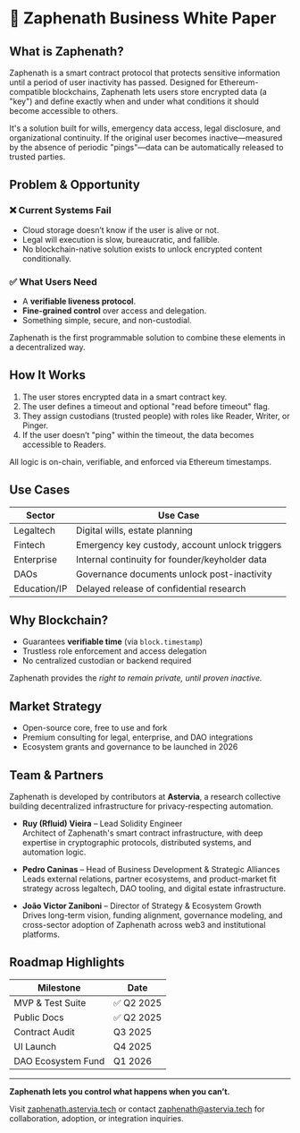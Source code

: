 # 🧾 Zaphenath Business White Paper

## What is Zaphenath?

Zaphenath is a smart contract protocol that protects sensitive information until a period of user inactivity has passed. Designed for Ethereum-compatible blockchains, Zaphenath lets users store encrypted data (a "key") and define exactly when and under what conditions it should become accessible to others.

It's a solution built for wills, emergency data access, legal disclosure, and organizational continuity. If the original user becomes inactive—measured by the absence of periodic "pings"—data can be automatically released to trusted parties.

## Problem & Opportunity

### ❌ Current Systems Fail

- Cloud storage doesn’t know if the user is alive or not.
- Legal will execution is slow, bureaucratic, and fallible.
- No blockchain-native solution exists to unlock encrypted content conditionally.

### ✅ What Users Need

- A **verifiable liveness protocol**.
- **Fine-grained control** over access and delegation.
- Something simple, secure, and non-custodial.

Zaphenath is the first programmable solution to combine these elements in a decentralized way.

## How It Works

1. The user stores encrypted data in a smart contract key.
2. The user defines a timeout and optional "read before timeout" flag.
3. They assign custodians (trusted people) with roles like Reader, Writer, or Pinger.
4. If the user doesn’t "ping" within the timeout, the data becomes accessible to Readers.

All logic is on-chain, verifiable, and enforced via Ethereum timestamps.

## Use Cases

| Sector       | Use Case                                       |
| ------------ | ---------------------------------------------- |
| Legaltech    | Digital wills, estate planning                 |
| Fintech      | Emergency key custody, account unlock triggers |
| Enterprise   | Internal continuity for founder/keyholder data |
| DAOs         | Governance documents unlock post-inactivity    |
| Education/IP | Delayed release of confidential research       |

## Why Blockchain?

- Guarantees **verifiable time** (via `block.timestamp`)
- Trustless role enforcement and access delegation
- No centralized custodian or backend required

Zaphenath provides the _right to remain private, until proven inactive._

## Market Strategy

- Open-source core, free to use and fork
- Premium consulting for legal, enterprise, and DAO integrations
- Ecosystem grants and governance to be launched in 2026

## Team & Partners

Zaphenath is developed by contributors at **Astervia**, a research collective building decentralized infrastructure for privacy-respecting automation.

- **Ruy (Rfluid) Vieira** – Lead Solidity Engineer  
  Architect of Zaphenath's smart contract infrastructure, with deep expertise in cryptographic protocols, distributed systems, and automation logic.

- **Pedro Caninas** – Head of Business Development & Strategic Alliances  
  Leads external relations, partner ecosystems, and product-market fit strategy across legaltech, DAO tooling, and digital estate infrastructure.

- **João Victor Zaniboni** – Director of Strategy & Ecosystem Growth  
  Drives long-term vision, funding alignment, governance modeling, and cross-sector adoption of Zaphenath across web3 and institutional platforms.

## Roadmap Highlights

| Milestone          | Date       |
| ------------------ | ---------- |
| MVP & Test Suite   | ✅ Q2 2025 |
| Public Docs        | ✅ Q2 2025 |
| Contract Audit     | Q3 2025    |
| UI Launch          | Q4 2025    |
| DAO Ecosystem Fund | Q1 2026    |

---

**Zaphenath lets you control what happens when you can’t.**

Visit [zaphenath.astervia.tech](https://zaphenath.astervia.tech) or contact [zaphenath@astervia.tech](mailto:zaphenath@astervia.tech) for collaboration, adoption, or integration inquiries.
